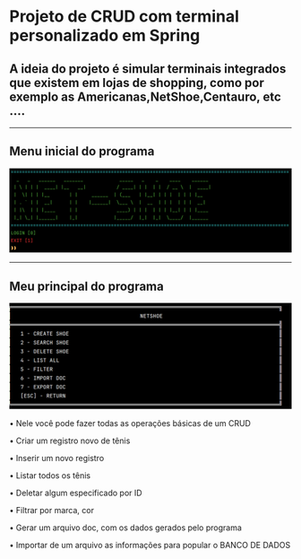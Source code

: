 <h1>Projeto de CRUD com terminal personalizado em Spring</h1>
<h2>A ideia do projeto é simular terminais integrados que existem em lojas de shopping, como por exemplo as Americanas,NetShoe,Centauro, etc ....</h2> 

<hr>

## Menu inicial do programa 
![Imagem do inicio do terminal](imagens/MenuNetShoe.png)

<hr>

## Meu principal do programa
![Imagem do menuView  princiapl](imagens/MainMenu.png)

<p>• Nele você pode fazer todas as operações básicas de um CRUD</p>
<p>• Criar um registro novo de tênis</p>
<p>• Inserir um novo registro</p>
<p>• Listar todos os tênis</p>
<p>• Deletar algum especificado por ID</p>
<p>• Filtrar por marca, cor</p>
<p>• Gerar um arquivo doc, com os dados gerados pelo programa</p>
<p>• Importar de um arquivo as informações para popular o BANCO DE DADOS</p>

